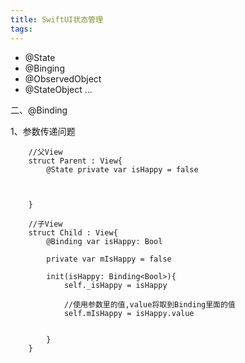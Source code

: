 ```yaml
---
title: SwiftUI状态管理
tags:
---
```


+ @State
+ @Binging
+ @ObservedObject
+ @StateObject
...



二、@Binding

1、参数传递问题

```
    //父View
    struct Parent : View{
        @State private var isHappy = false
    
        
        
    }
    
    //子View
    struct Child : View{
        @Binding var isHappy: Bool
        
        private var mIsHappy = false
        
        init(isHappy: Binding<Bool>){
            self._isHappy = isHappy
            
            //使用参数里的值,value将取到Binding里面的值
            self.mIsHappy = isHappy.value
            
            
        }
    }
```